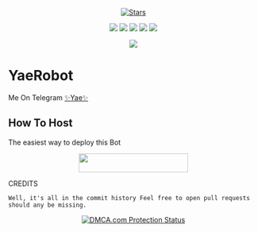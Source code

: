 <p align="center">
    <a href="https://github.com/RimuruDemonlord/YaeRobot/stargazers"><img src="https://img.shields.io/github/stars/RimuruDemonlord/YaeRobot?label=Stars&style=flat-square&logo=github&color=F10070" alt="Stars" /></a>
</p>
<p align="center">
    <a href="https://github.com/RimuruDemonlord/YaeRobot"> <img src="https://img.shields.io/github/repo-size/RimuruDemonlord/YaeRobot?color=orange&logo=github&logoColor=green&style=for-the-badge" /></a>
    <a href="https://github.com/RimuruDemonlord/YaeRobot/commits/prince"> <img src="https://img.shields.io/github/last-commit/RimuruDemonlord/YaeRobot?color=blue&logo=github&logoColor=green&style=for-the-badge" /></a>
    <a href="https://github.com/RimuruDemonlord/YaeRobot/issues"> <img src="https://img.shields.io/github/issues/RimuruDemonlord/YaeRobot?color=blueviolet&logo=github&logoColor=green&style=for-the-badge" /></a>
    <a href="https://github.com/RimuruDemonlord/YaeRobot/network/members"> <img src="https://img.shields.io/github/forks/RimuruDemonlord/YaeRobot?color=red&logo=github&logoColor=green&style=for-the-badge" /></a>  
    <a href="https://pypi.org/project/Telethon/"> <img src="https://img.shields.io/pypi/v/telethon?color=yellow&label=telethon&logo=python&logoColor=green&style=for-the-badge" /></a>
</p>

<p align="center">
  <img src="https://telegra.ph/file/692f238a9642efeea2b63.jpg">
</p>

# YaeRobot
Me On Telegram [✨Yae✨](https://t.me/YaeXRobot)

## How To Host
The easiest way to deploy this Bot
<p align="center"><a href="https://heroku.com/deploy?template=https://github.com/RimuruDemonlord/YaeRobot"> <img src="https://img.shields.io/badge/Deploy%20To%20Heroku-black?style=for-the-badge&logo=heroku" width="220" height="38.45"/></a></p>
 
CREDITS
```
Well, it's all in the commit history Feel free to open pull requests should any be missing.

```

<p align="center">
    <a href="//www.dmca.com/Protection/Status.aspx?ID=899e4481-3dc5-49f5-98f2-abf0e5d051b8" title="DMCA.com Protection Status" class="dmca-badge"> <img src="https://images.dmca.com/Badges/dmca_protected_sml_120n.png?ID=899e4481-3dc5-49f5-98f2-abf0e5d051b8"  alt="DMCA.com Protection Status" /></a>  
</p>
